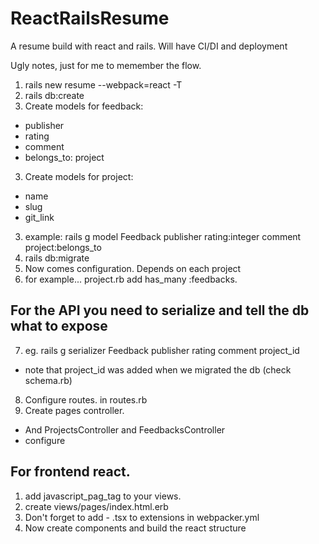 # ReactRailsResume
 A resume build with react and rails. Will have CI/DI and deployment

Ugly notes, just for me to memember the flow.
1. rails new resume --webpack=react -T
2. rails db:create
3. Create models for feedback:
  - publisher
  - rating
  - comment
  - belongs_to: project
3. Create models for project:
  - name
  - slug
  - git_link
3. example: rails g model Feedback publisher rating:integer comment project:belongs_to
4. rails db:migrate
5. Now comes configuration. Depends on each project
6. for example... project.rb add has_many :feedbacks.

## For the API you need to serialize and tell the db what to expose
7. eg. rails g serializer Feedback publisher rating comment project_id
  - note that project_id was added when we migrated the db (check schema.rb)

8. Configure routes. in routes.rb
9. Create pages controller.
  - And ProjectsController and FeedbacksController 
  - configure

## For frontend react.
1. add javascript_pag_tag to your views.
2. create views/pages/index.html.erb
3. Don't forget to add - .tsx to extensions in webpacker.yml
4. Now create components and build the react structure